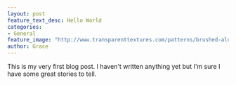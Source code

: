 ```yaml
---
layout: post
feature_text_desc: Hello World
categories:
- General
feature_image: "http://www.transparenttextures.com/patterns/brushed-alum-dark.png"
author: Grace
---
```


This is my very first blog post. I haven't written anything yet but I'm sure I have some great stories to tell.
